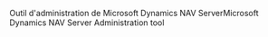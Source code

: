 <span data-ttu-id="e29a1-101">Outil d'administration de Microsoft Dynamics NAV Server</span><span class="sxs-lookup"><span data-stu-id="e29a1-101">Microsoft Dynamics NAV Server Administration tool</span></span>